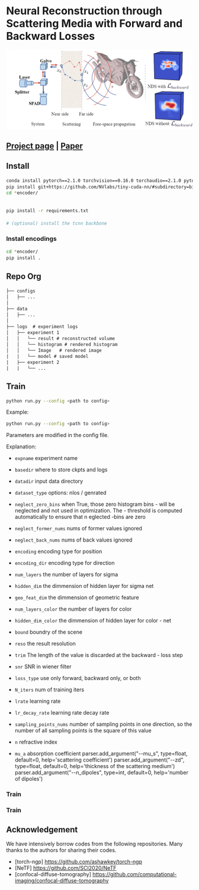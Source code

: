 # Neural Reconstruction through Scattering Media with Forward and Backward Losses

![](assets/teaser.png)

## [Project page](https://github.com/hazelzz/netf-torch-ngp/) | [Paper](https://ieeexplore.ieee.org/abstract/document/10233796) 

## Install

```bash
conda install pytorch==2.1.0 torchvision==0.16.0 torchaudio==2.1.0 pytorch-cuda=11.8 -c pytorch -c nvidia
pip install git+https://github.com/NVlabs/tiny-cuda-nn/#subdirectory=bindings/torch
cd *encoder/

```

```bash

pip install -r requirements.txt

# (optional) install the tcnn backbone
```

<!-- ### Install with conda
```bash
conda env create -f environment.yml
conda activate torch-ngp
``` -->

### Install encodings
```bash
cd *encoder/
pip install .
```

## Repo Org
```
├── configs                                                                                                       
│   ├── ...                                                                                     
│                                                                                           
├── data                                                                                                       
│   ├── ...                                                                                     
│     
├── logs  # experiment logs                                                                                                                                                                                               
│   ├── experiment 1                                                                                                  
│   │   └── result # reconstructed volume                                                                                                                             
│   │   └── histogram # rendered histogram                                                                                  
│   │   └── Image   # rendered image
|   |   └── model # saved model
|   ├── experiment 2
|   |   └── ...
```

## Train

```bash
python run.py --config <path to config>
```
Example:
```bash
python run.py --config <path to config>
```
Parameters are modified in the config file.

Explanation: 

- `expname` experiment name
- `basedir` where to store ckpts and logs
- `datadir` input data directory
- `dataset_type` options: nlos / genrated
- `neglect_zero_bins` when True, those zero histogram bins - will be neglected and not used in optimization. The - threshold is computed automatically to ensure that n eglected -bins are zero
- `neglect_former_nums` nums of former values ignored
- `neglect_back_nums` nums of back values ignored

- `encoding` encoding type for position
- `encoding_dir` encoding type for direction
- `num_layers` the number of layers for sigma
- `hidden_dim` the dimmension of hidden layer for sigma net
- `geo_feat_dim` the dimmension of geometric feature
- `num_layers_color` the number of layers for color
- `hidden_dim_color` the dimmension of hidden layer for color - net
- `bound` boundry of the scene
- `reso` the result resolution
- `trim` The length of the value is discarded at the backward - loss step 
- `snr` SNR in wiener filter 
- `loss_type` use only forward, backward only, or both
- `N_iters` num of training iters
- `lrate` learning rate
- `lr_decay_rate` learning rate decay rate
- `sampling_points_nums` number of sampling points in one direction, so the number of all sampling points is the square of this value
- `n` refractive index
- `mu_a` absorption coefficient
    parser.add_argument("--mu_s", type=float, default=0, 
                        help='scattering coefficient')
    parser.add_argument("--zd", type=float, default=0, 
                        help='thickness of the scattering medium')
    parser.add_argument("--n_dipoles", type=int, default=0, 
                        help='number of dipoles')

### Train

### Train


## Acknowledgement

We have intensively borrow codes from the following repositories. Many thanks to the authors for sharing their codes.

- [torch-ngp] https://github.com/ashawkey/torch-ngp
- [NeTF] https://github.com/SCI2020/NeTF 
- [confocal-diffuse-tomography] https://github.com/computational-imaging/confocal-diffuse-tomography

